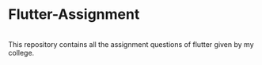 # Flutter-Assignment
<br>
This repository contains all the assignment questions of flutter given by my college.
